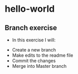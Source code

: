 # hello-world

## Branch exercise 
* In this exercise I will:
- Create a new branch
- Make edits to the readme file
- Commit the changes
- Merge into Master branch
